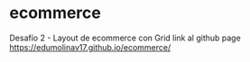 # ecommerce
Desafío 2 - Layout de ecommerce con Grid
link al github page https://edumolinav17.github.io/ecommerce/
